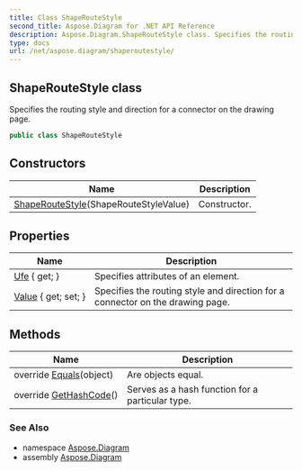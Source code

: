 ```yaml
---
title: Class ShapeRouteStyle
second_title: Aspose.Diagram for .NET API Reference
description: Aspose.Diagram.ShapeRouteStyle class. Specifies the routing style and direction for a connector on the drawing page
type: docs
url: /net/aspose.diagram/shaperoutestyle/
---
```

## ShapeRouteStyle class

Specifies the routing style and direction for a connector on the drawing page.

```csharp
public class ShapeRouteStyle
```

## Constructors

| Name | Description |
| --- | --- |
| [ShapeRouteStyle](shaperoutestyle/)(ShapeRouteStyleValue) | Constructor. |

## Properties

| Name | Description |
| --- | --- |
| [Ufe](../../aspose.diagram/shaperoutestyle/ufe/) { get; } | Specifies attributes of an element. |
| [Value](../../aspose.diagram/shaperoutestyle/value/) { get; set; } | Specifies the routing style and direction for a connector on the drawing page. |

## Methods

| Name | Description |
| --- | --- |
| override [Equals](../../aspose.diagram/shaperoutestyle/equals/)(object) | Are objects equal. |
| override [GetHashCode](../../aspose.diagram/shaperoutestyle/gethashcode/)() | Serves as a hash function for a particular type. |

### See Also

* namespace [Aspose.Diagram](../../aspose.diagram/)
* assembly [Aspose.Diagram](../../)


